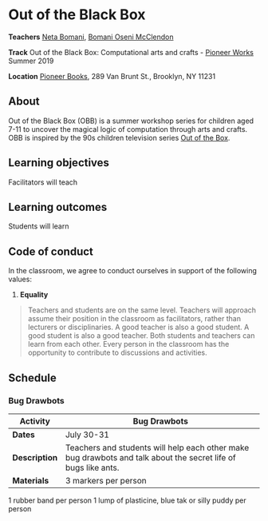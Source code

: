 Out of the Black Box
======

**Teachers** [Neta Bomani](https://netabomani.com), [Bomani Oseni McClendon](http://bomani.xyz/)

**Track** Out of the Black Box: Computational arts and crafts - [Pioneer Works](https://pioneerworks.org) Summer 2019

**Location** [Pioneer Books](https://pioneerworks.org/bookstore/), 289 Van Brunt St., Brooklyn, NY 11231

## About
Out of the Black Box (OBB) is a summer workshop series for children aged 7-11 to uncover the magical logic of computation through arts and crafts. OBB is inspired by the 90s children television series [Out of the Box](https://en.wikipedia.org/wiki/Out_of_the_Box_(TV_series)).

## Learning objectives
Facilitators will teach

## Learning outcomes
Students will learn


## Code of conduct
In the classroom, we agree to conduct ourselves in support of the following values:
1. **Equality**
> Teachers and students are on the same level. Teachers will approach assume their position in the classroom as facilitators, rather than lecturers or disciplinaries. A good teacher is also a good student. A good student is also a good teacher. Both students and teachers can learn from each other. Every person in the classroom has the opportunity to contribute to discussions and activities. 

## Schedule

### Bug Drawbots
Activity  | Bug Drawbots
--- | ---
**Dates** | July 30-31
**Description** | Teachers and students will help each other make bug drawbots and talk about the secret life of bugs like ants.
**Materials** | 3 markers per person 
1 rubber band per person
1 lump of plasticine, blue tak or silly puddy per person
